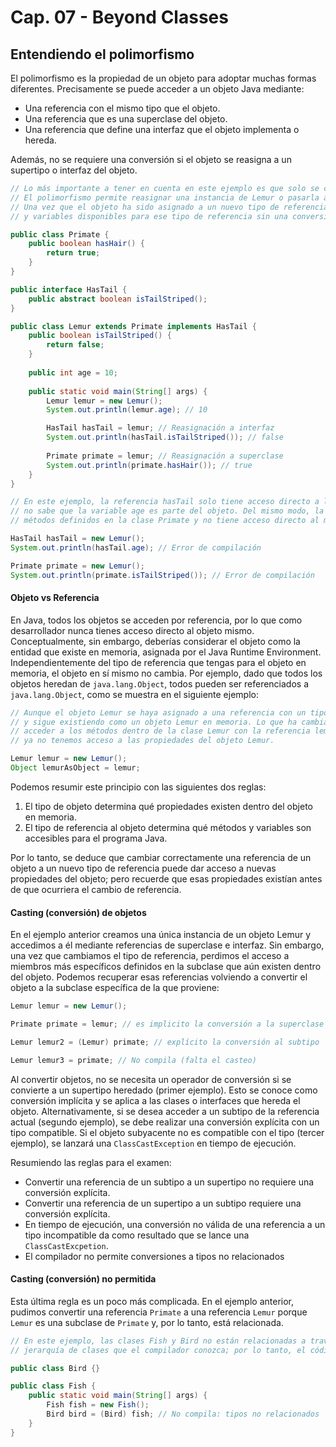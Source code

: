 # Cap. 07 - Beyond Classes

## Entendiendo el polimorfismo

El polimorfismo es la propiedad de un objeto para adoptar muchas formas diferentes. Precisamente se puede acceder a un objeto Java mediante:

* Una referencia con el mismo tipo que el objeto.
* Una referencia que es una superclase del objeto.
* Una referencia que define una interfaz que el objeto implementa o hereda.

Además, no se requiere una conversión si el objeto se reasigna a un supertipo o interfaz del objeto. 

```java
// Lo más importante a tener en cuenta en este ejemplo es que solo se crea un objeto Lemur. 
// El polimorfismo permite reasignar una instancia de Lemur o pasarla a un método utilizando uno de sus supertipos, como Primate o HasTail. 
// Una vez que el objeto ha sido asignado a un nuevo tipo de referencia, solo se pueden llamar en el objeto a los métodos 
// y variables disponibles para ese tipo de referencia sin una conversión explícita.

public class Primate {
    public boolean hasHair() {
        return true;
    }
}

public interface HasTail {
    public abstract boolean isTailStriped();
}

public class Lemur extends Primate implements HasTail {
    public boolean isTailStriped() {
        return false;
    }
    
    public int age = 10;
    
    public static void main(String[] args) {
        Lemur lemur = new Lemur();
        System.out.println(lemur.age); // 10

        HasTail hasTail = lemur; // Reasignación a interfaz
        System.out.println(hasTail.isTailStriped()); // false
        
        Primate primate = lemur; // Reasignación a superclase
        System.out.println(primate.hasHair()); // true
    }
}
```

```java
// En este ejemplo, la referencia hasTail solo tiene acceso directo a los métodos definidos con la interfaz HasTail; por lo tanto, 
// no sabe que la variable age es parte del objeto. Del mismo modo, la referencia primate solo tiene acceso a los 
// métodos definidos en la clase Primate y no tiene acceso directo al método isTailStriped()

HasTail hasTail = new Lemur();
System.out.println(hasTail.age); // Error de compilación

Primate primate = new Lemur();
System.out.println(primate.isTailStriped()); // Error de compilación
```

#### Objeto vs Referencia

En Java, todos los objetos se acceden por referencia, por lo que como desarrollador nunca tienes acceso directo al objeto mismo. Conceptualmente, sin embargo, deberías considerar el objeto como la entidad que existe en memoria, asignada por el Java Runtime Environment. Independientemente del tipo de referencia que tengas para el objeto en memoria, el objeto en sí mismo no cambia. Por ejemplo, dado que todos los objetos heredan de `java.lang.Object`, todos pueden ser referenciados a `java.lang.Object`, como se muestra en el siguiente ejemplo:

```java
// Aunque el objeto Lemur se haya asignado a una referencia con un tipo diferente, el objeto en sí no ha cambiado 
// y sigue existiendo como un objeto Lemur en memoria. Lo que ha cambiado, entonces, es nuestra capacidad para 
// acceder a los métodos dentro de la clase Lemur con la referencia lemurAsObject. Sin una conversión explicita a Lemur, 
// ya no tenemos acceso a las propiedades del objeto Lemur.

Lemur lemur = new Lemur();
Object lemurAsObject = lemur;
```

Podemos resumir este principio con las siguientes dos reglas:

1. El tipo de objeto determina qué propiedades existen dentro del objeto en memoria.
2. El tipo de referencia al objeto determina qué métodos y variables son accesibles para el programa Java. 

Por lo tanto, se deduce que cambiar correctamente una referencia de un objeto a un nuevo tipo de referencia puede dar acceso a nuevas propiedades del objeto; pero recuerde que esas propiedades existían antes de que ocurriera el cambio de referencia. 

#### Casting (conversión) de objetos

En el ejemplo anterior creamos una única instancia de un objeto Lemur y accedimos a él mediante referencias de superclase e interfaz. Sin embargo, una vez que cambiamos el tipo de referencia, perdimos el acceso a miembros más específicos definidos en la subclase que aún existen dentro del objeto. Podemos recuperar esas referencias volviendo a convertir el objeto a la subclase específica de la que proviene:

```java
Lemur lemur = new Lemur();

Primate primate = lemur; // es implicito la conversión a la superclase

Lemur lemur2 = (Lemur) primate; // explícito la conversión al subtipo

Lemur lemur3 = primate; // No compila (falta el casteo)
```

Al convertir objetos, no se necesita un operador de conversión si se convierte a un supertipo heredado (primer ejemplo). Esto se conoce como conversión implícita y se aplica a las clases o interfaces que hereda el objeto. Alternativamente, si se desea acceder a un subtipo de la referencia actual (segundo ejemplo), se debe realizar una conversión explícita con un tipo compatible. Si el objeto subyacente no es compatible con el tipo (tercer ejemplo), se lanzará una `ClassCastException` en tiempo de ejecución.

Resumiendo las reglas para el examen:

* Convertir una referencia de un subtipo a un supertipo no requiere una conversión explícita.
* Convertir una referencia de un supertipo a un subtipo requiere una conversión explícita.
* En tiempo de ejecución, una conversión no válida de una referencia a un tipo incompatible da como resultado que se lance una `ClassCastExcpetion`.
* El compilador no permite conversiones a tipos no relacionados

#### Casting (conversión) no permitida

Esta última regla es un poco más complicada. En el ejemplo anterior, pudimos convertir una referencia `Primate` a una referencia `Lemur` porque `Lemur` es una subclase de `Primate` y, por lo tanto, está relacionada. 

```java
// En este ejemplo, las clases Fish y Bird no están relacionadas a través de ninguna 
// jerarquía de clases que el compilador conozca; por lo tanto, el código no se compilará. 

public class Bird {}

public class Fish {
    public static void main(String[] args) {
        Fish fish = new Fish();
        Bird bird = (Bird) fish; // No compila: tipos no relacionados
    }
}
```

